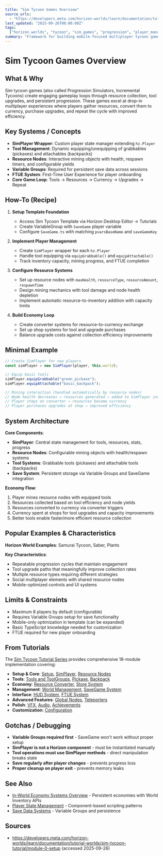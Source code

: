 ```yaml
---
title: "Sim Tycoon Games Overview"
source_urls:
  - "https://developers.meta.com/horizon-worlds/learn/documentation/tutorial-worlds/sim-tycoon-tutorial/module-0-setup"
last_updated: "2025-09-26T00:00:00Z"
tags:
  ["horizon_worlds", "tycoon", "sim_games", "progression", "player_management"]
summary: "Framework for building mobile-focused multiplayer tycoon games with tool management, resource collection, and persistent progression systems."
---
```


# Sim Tycoon Games Overview

## What & Why

Sim tycoon games (also called Progression Simulators, Incremental Tycoons) create engaging gameplay loops through resource collection, tool upgrades, and persistent progression. These games excel at drop-in multiplayer experiences where players gather resources, convert them to currency, purchase upgrades, and repeat the cycle with improved efficiency.

## Key Systems / Concepts

- **SimPlayer Wrapper**: Custom player state manager extending `hz.Player`
- **Tool Management**: Dynamic equipping/unequipping of grabbables (pickaxes) and attachables (backpacks)
- **Resource Nodes**: Interactive mining objects with health, respawn timers, and configurable yields
- **Variable Groups**: Required for persistent save data across sessions
- **FTUE System**: First-Time User Experience for player onboarding
- **Core Game Loop**: Tools → Resources → Currency → Upgrades → Repeat

## How-To (Recipe)

1. **Setup Template Foundation**

   - Access Sim Tycoon Template via Horizon Desktop Editor → Tutorials
   - Create VariableGroup with `SaveGame` player variable
   - Configure `SaveGame.ts` with matching `pvarsBaseName` and `saveGameKey`

2. **Implement Player Management**

   - Create `SimPlayer` wrapper for each `hz.Player`
   - Handle tool equipping via `equipGrabbable()` and `equipAttachable()`
   - Track inventory capacity, mining progress, and FTUE completion

3. **Configure Resource Systems**

   - Set up resource nodes with `maxHealth`, `resourceType`, `resourceAmount`, `respawnTime`
   - Design mining mechanics with tool damage and node health depletion
   - Implement automatic resource-to-inventory addition with capacity limits

4. **Build Economy Loop**
   - Create converter systems for resource-to-currency exchange
   - Set up shop systems for tool and upgrade purchases
   - Balance upgrade costs against collection efficiency improvements

## Minimal Example

```typescript
// Create SimPlayer for new players
const simPlayer = new SimPlayer(player, this.world);

// Equip basic tools
simPlayer.equipGrabbable("green_pickaxe");
simPlayer.equipAttachable("basic_backpack");

// Mining interaction (handled automatically by resource nodes)
// Node health decreases → resources generated → added to SimPlayer inventory
// Player steps on converter → resources become currency
// Player purchases upgrades at shop → improved efficiency
```

## System Architecture

**Core Components**:

- **SimPlayer**: Central state management for tools, resources, stats, progress
- **Resource Nodes**: Configurable mining objects with health/respawn systems
- **Tool Systems**: Grabbable tools (pickaxes) and attachable tools (backpacks)
- **Save System**: Persistent storage via Variable Groups and SaveGame integration

**Economy Flow**:

1. Player mines resource nodes with equipped tools
2. Resources collected based on tool efficiency and node yields
3. Resources converted to currency via converter triggers
4. Currency spent at shops for tool upgrades and capacity improvements
5. Better tools enable faster/more efficient resource collection

## Popular Examples & Characteristics

**Horizon World Examples**: Samurai Tycoon, Saber, Plants

**Key Characteristics**:

- Repeatable progression cycles that maintain engagement
- Tool upgrade paths that meaningfully improve collection rates
- Multiple resource types requiring different strategies
- Social multiplayer elements with shared resource nodes
- Mobile-optimized controls and UI systems

## Limits & Constraints

- Maximum 8 players by default (configurable)
- Requires Variable Groups setup for save functionality
- Mobile-only optimization in template (can be expanded)
- Basic TypeScript knowledge needed for customization
- FTUE required for new player onboarding

## From Tutorials

The [Sim Tycoon Tutorial Series](./tutorials/sim-tycoon/00-setup.md) provides comprehensive 18-module implementation covering:

- **Setup & Core**: [Setup](./tutorials/sim-tycoon/00-setup.md), [SimPlayer](./tutorials/sim-tycoon/01-simplayer.md), [Resource Nodes](./tutorials/sim-tycoon/02-resource-nodes.md)
- **Tools**: [Tools and ToolGroups](./tutorials/sim-tycoon/03-tools-and-toolgroups.md), [Pickaxe](./tutorials/sim-tycoon/04-pickaxe-tool.md), [Backpack](./tutorials/sim-tycoon/05-backpack-tool.md)
- **Economy**: [Resource Converter](./tutorials/sim-tycoon/06-resource-converter-system.md), [Store System](./tutorials/sim-tycoon/07-store-system.md)
- **Management**: [World Management](./tutorials/sim-tycoon/08-world-game-management.md), [SaveGame System](./tutorials/sim-tycoon/09-savegame-system.md)
- **Interface**: [HUD System](./tutorials/sim-tycoon/10-hud-system.md), [FTUE System](./tutorials/sim-tycoon/11-ftue-system.md)
- **Advanced Features**: [Global Nodes](./tutorials/sim-tycoon/12-global-resource-nodes.md), [Teleporters](./tutorials/sim-tycoon/13-teleporter-system.md)
- **Polish**: [VFX](./tutorials/sim-tycoon/14-particle-vfx-system.md), [Audio](./tutorials/sim-tycoon/15-audio-system.md), [Achievements](./tutorials/sim-tycoon/16-achievement-quest-system.md)
- **Customization**: [Configuration](./tutorials/sim-tycoon/17-configuration-customization.md)

## Gotchas / Debugging

- **Variable Groups required first** - SaveGame won't work without proper setup
- **SimPlayer is not a Horizon component** - must be instantiated manually
- **Tool operations must use SimPlayer methods** - direct manipulation breaks state
- **Save regularly after player changes** - prevents progress loss
- **Proper cleanup on player exit** - prevents memory leaks

## See Also

- [In-World Economy Systems Overview](./in-world-economy-systems.md) - Persistent economies with World Inventory APIs
- [Player State Management](./typescript-development-overview.md) - Component-based scripting patterns
- [Save Data Systems](./objects-components-overview.md) - Variable Groups and persistence

## Sources

- https://developers.meta.com/horizon-worlds/learn/documentation/tutorial-worlds/sim-tycoon-tutorial/module-0-setup (accessed 2025-09-26)
